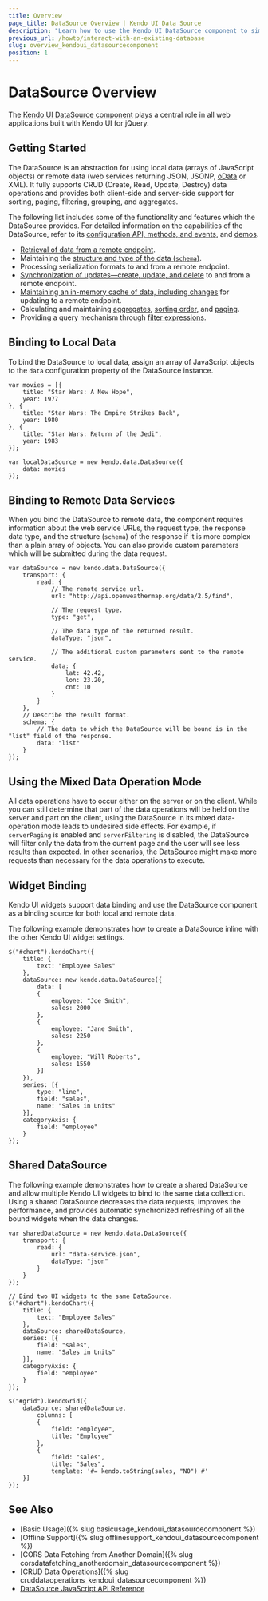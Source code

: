 ```yaml
---
title: Overview
page_title: DataSource Overview | Kendo UI Data Source
description: "Learn how to use the Kendo UI DataSource component to simplify data binding and operations."
previous_url: /howto/interact-with-an-existing-database
slug: overview_kendoui_datasourcecomponent
position: 1
---
```


# DataSource Overview

The [Kendo UI DataSource component](http://demos.telerik.com/kendo-ui/datasource/index) plays a central role in all web applications built with Kendo UI for jQuery.

## Getting Started

The DataSource is an abstraction for using local data (arrays of JavaScript objects) or remote data (web services returning JSON, JSONP, [oData](http://www.odata.org/) or XML). It fully supports CRUD (Create, Read, Update, Destroy) data operations and provides both client-side and server-side support for sorting, paging, filtering, grouping, and aggregates.

The following list includes some of the functionality and features which the DataSource provides. For detailed information on the capabilities of the DataSource, refer to its [configuration API, methods, and events](/api/javascript/data/datasource), and [demos](http://demos.telerik.com/kendo-ui/datasource/index).

* [Retrieval of data from a remote endpoint](/framework/datasource/cors).
* Maintaining the [structure and type of the data (`schema`)](/framework/datasource/crud#schema).
* Processing serialization formats to and from a remote endpoint.
* [Synchronization of updates&mdash;create, update, and delete](/framework/datasource/crud) to and from a remote endpoint.
* [Maintaining an in-memory cache of data, including changes](/framework/datasource/offline) for updating to a remote endpoint.
* Calculating and maintaining [aggregates](/api/javascript/data/datasource/methods/aggregate), [sorting order](/api/javascript/data/datasource/methods/sort), and [paging](/api/javascript/data/datasource/methods/page).
* Providing a query mechanism through [filter expressions](/api/javascript/data/datasource/methods/filter).

## Binding to Local Data

To bind the DataSource to local data, assign an array of JavaScript objects to the `data` configuration property of the DataSource instance.

    var movies = [{
        title: "Star Wars: A New Hope",
        year: 1977
    }, {
        title: "Star Wars: The Empire Strikes Back",
        year: 1980
    }, {
        title: "Star Wars: Return of the Jedi",
        year: 1983
    }];

    var localDataSource = new kendo.data.DataSource({
        data: movies
    });

## Binding to Remote Data Services

When you bind the DataSource to remote data, the component requires information about the web service URLs, the request type, the response data type, and the structure (`schema`) of the response if it is more complex than a plain array of objects. You can also provide custom parameters which will be submitted during the data request.

    var dataSource = new kendo.data.DataSource({
        transport: {
            read: {
                // The remote service url.
                url: "http://api.openweathermap.org/data/2.5/find",

                // The request type.
                type: "get",

                // The data type of the returned result.
                dataType: "json",

                // The additional custom parameters sent to the remote service.
                data: {
                    lat: 42.42,
                    lon: 23.20,
                    cnt: 10
                }
            }
        },
        // Describe the result format.
        schema: {
            // The data to which the DataSource will be bound is in the "list" field of the response.
            data: "list"
        }
    });

## Using the Mixed Data Operation Mode

All data operations have to occur either on the server or on the client. While you can still determine that part of the data operations will be held on the server and part on the client, using the DataSource in its mixed data-operation mode leads to undesired side effects. For example, if `serverPaging` is enabled and `serverFiltering` is disabled, the DataSource will filter only the data from the current page and the user will see less results than expected. In other scenarios, the DataSource might make more requests than necessary for the data operations to execute.

## Widget Binding

Kendo UI widgets support data binding and use the DataSource component as a binding source for both local and remote data.

The following example demonstrates how to create a DataSource inline with the other Kendo UI widget settings.

    $("#chart").kendoChart({
        title: {
            text: "Employee Sales"
        },
        dataSource: new kendo.data.DataSource({
            data: [
            {
                employee: "Joe Smith",
                sales: 2000
            },
            {
                employee: "Jane Smith",
                sales: 2250
            },
            {
                employee: "Will Roberts",
                sales: 1550
            }]
        }),
        series: [{
            type: "line",
            field: "sales",
            name: "Sales in Units"
        }],
        categoryAxis: {
            field: "employee"
        }
    });

## Shared DataSource

The following example demonstrates how to create a shared DataSource and allow multiple Kendo UI widgets to bind to the same data collection. Using a shared DataSource decreases the data requests, improves the performance, and provides automatic synchronized refreshing of all the bound widgets when the data changes.

    var sharedDataSource = new kendo.data.DataSource({
        transport: {
            read: {
                url: "data-service.json",
                dataType: "json"
            }
        }
    });

    // Bind two UI widgets to the same DataSource.
    $("#chart").kendoChart({
        title: {
            text: "Employee Sales"
        },
        dataSource: sharedDataSource,
        series: [{
            field: "sales",
            name: "Sales in Units"
        }],
        categoryAxis: {
            field: "employee"
        }
    });

    $("#grid").kendoGrid({
        dataSource: sharedDataSource,
            columns: [
            {
                field: "employee",
                title: "Employee"
            },
            {
                field: "sales",
                title: "Sales",
                template: '#= kendo.toString(sales, "N0") #'
        }]
    });

## See Also

* [Basic Usage]({% slug basicusage_kendoui_datasourcecomponent %})
* [Offline Support]({% slug offlinesupport_kendoui_datasourcecomponent %})
* [CORS Data Fetching from Another Domain]({% slug corsdatafetching_anotherdomain_datasourcecomponent %})
* [CRUD Data Operations]({% slug cruddataoperations_kendoui_datasourcecomponent %})
* [DataSource JavaScript API Reference](/api/javascript/data/datasource)
